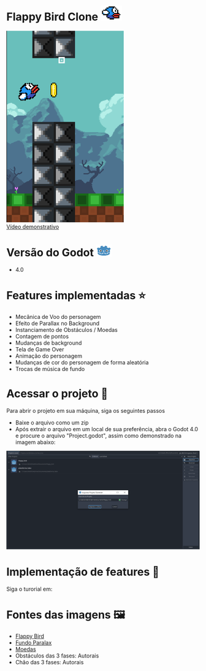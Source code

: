 <h1> Flappy Bird Clone 
<img alt="leo-bird" height="40" src="https://github.com/LPHBackspace/flappy_bird_clone/blob/main/imagens_readme/flappy_bird_icon.png">
</h1>

<img height="500" src="https://github.com/LPHBackspace/flappy_bird_clone/blob/main/imagens_readme/flappy_leo1.png"></img>
<br>
<a href="https://youtu.be/ZRAgJsmeNho">Vídeo demonstrativo</a>


<div>
<h1>Versão do Godot <img alt="leo-godot" height="30" width="40" src="https://raw.githubusercontent.com/devicons/devicon/master/icons/godot/godot-original.svg"></h1> 
</div>

- 4.0



<h1>Features implementadas ⭐</h1>

- Mecânica de Voo do personagem
- Efeito de Parallax no Background
- Instanciamento de Obstáculos / Moedas
- Contagem de pontos
- Mudanças de background
- Tela de Game Over 
- Animação do personagem
- Mudanças de cor do personagem de forma aleatória
- Trocas de música de fundo


<h1>Acessar o projeto 🧾</h1>

<p>Para abrir o projeto em sua máquina, siga os seguintes passos</p>

- Baixe o arquivo como um zip
- Após extrair o arquivo em um local de sua preferência, abra o Godot 4.0 e procure o arquivo "Project.godot", assim como demonstrado na imagem abaixo:

<img src="https://github.com/LPHBackspace/flappy_bird_clone/blob/main/imagens_readme/godott.PNG">

<h1>Implementação de features 🧾</h1>

<p>Siga o turorial em: </p>

<h1>Fontes das imagens 🖼️</h1>

- <a href="https://www.google.com/url?sa=i&url=https%3A%2F%2Fwww.pngitem.com%2Fmiddle%2FiimbwJh_flappy-bird-bird-png-transparent-png%2F&psig=AOvVaw2DHMET3zfAw3O3cvT5r9mS&ust=1672428751968000&source=images&cd=vfe&ved=0CBAQjRxqFwoTCICTm9_In_wCFQAAAAAdAAAAABAP">Flappy Bird</a>
- <a href="https://github.com/bitbrain/godot-tutorials/tree/main/parallax-scrolling/godot-project/parallax">Fundo Paralax</a>
- <a href="https://www.google.com/url?sa=i&url=https%3A%2F%2Fwww.seekpng.com%2Fima%2Fu2e6y3o0t4t4t4w7%2F&psig=AOvVaw3ZMWzKatbFl31h7fdNxa5x&ust=1672428934359000&source=images&cd=vfe&ved=0CBAQjRxqFwoTCJC9nLbJn_wCFQAAAAAdAAAAABAI">Moedas</a>
- Obstáculos das 3 fases: Autorais
- Chão das 3 fases: Autorais
